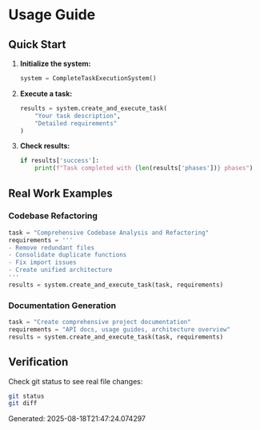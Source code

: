 # Usage Guide

## Quick Start

1. **Initialize the system:**
   ```python
   system = CompleteTaskExecutionSystem()
   ```

2. **Execute a task:**
   ```python
   results = system.create_and_execute_task(
       "Your task description",
       "Detailed requirements"
   )
   ```

3. **Check results:**
   ```python
   if results['success']:
       print(f"Task completed with {len(results['phases'])} phases")
   ```

## Real Work Examples

### Codebase Refactoring
```python
task = "Comprehensive Codebase Analysis and Refactoring"
requirements = '''
- Remove redundant files
- Consolidate duplicate functions  
- Fix import issues
- Create unified architecture
'''
results = system.create_and_execute_task(task, requirements)
```

### Documentation Generation
```python
task = "Create comprehensive project documentation"
requirements = "API docs, usage guides, architecture overview"
results = system.create_and_execute_task(task, requirements)
```

## Verification
Check git status to see real file changes:
```bash
git status
git diff
```

Generated: 2025-08-18T21:47:24.074297
